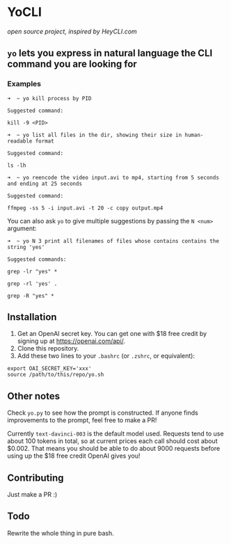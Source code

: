 # YoCLI

*open source project, inspired by HeyCLI.com*

## `yo` lets you express in natural language the CLI command you are looking for

### Examples

```
➜  ~ yo kill process by PID

Suggested command:

kill -9 <PID>
```

```
➜  ~ yo list all files in the dir, showing their size in human-readable format

Suggested command:

ls -lh
```

```
➜  ~ yo reencode the video input.avi to mp4, starting from 5 seconds and ending at 25 seconds

Suggested command:

ffmpeg -ss 5 -i input.avi -t 20 -c copy output.mp4
```


You can also ask `yo` to give multiple suggestions by passing the `N <num>` argument:

```
➜  ~ yo N 3 print all filenames of files whose contains contains the string 'yes'

Suggested commands:

grep -lr "yes" *

grep -rl 'yes' .

grep -R "yes" *
```

## Installation

1. Get an OpenAI secret key. You can get one with $18 free credit by signing up at https://openai.com/api/.
2. Clone this repository.
3. Add these two lines to your `.bashrc` (or `.zshrc`, or equivalent):
```
export OAI_SECRET_KEY='xxx'
source /path/to/this/repo/yo.sh
```
## Other notes

Check `yo.py` to see how the prompt is constructed. If anyone finds improvements to the prompt, feel free to make a PR!

Currently `text-davinci-003` is the default model used. Requests tend to use about 100 tokens in total, so at current prices each call should cost about $0.002. That means you should be able to do about 9000 requests before using up the $18 free credit OpenAI gives you!

## Contributing

Just make a PR :)

## Todo

Rewrite the whole thing in pure bash.
